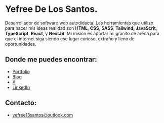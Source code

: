 # Yefree De Los Santos.  
Desarrollador de software web autodidacta. Las herramientas que utilizo para hacer mis ideas realidad son  **HTML**, **CSS**, **SASS**, **Tailwind**, **JavaScrit**, **TypeScript**, **React**, y **NextJS**. Mi misión es aportar mi granito de arena para que el internet siga siendo ese lugar curioso, extraño y lleno de oportunidades. 

## Donde me puedes encontrar:
- [Portfolio](https://yefreevaldezdev.vercel.app)
- [Blog](https://devlog.vercel.app)
- [X](https://twitter.com/YefreeCodes)
- [LinkedIn](https://www.linkedin.com/in/yefree-de-los-santos-aa13571b8/)

## Contacto:
- yefree13santos@outlook.com






